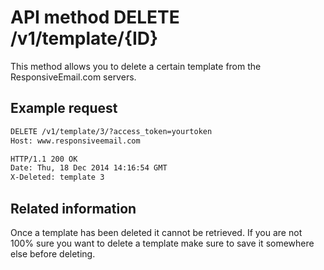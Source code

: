 # API method DELETE /v1/template/{ID}

This method allows you to delete a certain template from the ResponsiveEmail.com
servers.

## Example request

```txt
DELETE /v1/template/3/?access_token=yourtoken
Host: www.responsiveemail.com

HTTP/1.1 200 OK
Date: Thu, 18 Dec 2014 14:16:54 GMT
X-Deleted: template 3
```

## Related information

Once a template has been deleted it cannot be retrieved. If you are not 100% sure you want to delete a template make sure to save it somewhere else before deleting.
